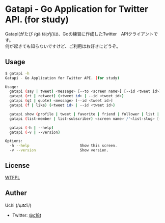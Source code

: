 # Gatapi - Go Application for Twitter API. (for study)

Gatapi(がたぴ /ɡä täˈpʲi̞/)は、Goの練習に作成したTwitter　APIクライアントです。  
何が起きても知らないですけど、ご利用はお好きにどうぞ。

## Usage
```sh
$ gatapi -h
Gatapi - Go Application for Twitter API. (for study)

Usage:
  gatapi (say | tweet) <message> [--to <screen name>] [--id <tweet id>]
  gatapi (rt | retweet) (<tweet id> | --id <tweet id>)
  gatapi (qt | quote) <message> [--id <tweet id>]
  gatapi (f | like) (<tweet id> | --id <tweet id>)

  gatapi show (profile | tweet | favorite | friend | follower | list | listed ) [screen name] [-p | --page <n..m>] [-l | -limit <count>]
  gatapi (list-member | list-subscriber) <screen name>'/'<list-slug> [-p | --page <n..m>] [-l | -limit <count>]

  gatapi (-h | --help)
  gatapi (-v | --version)

Options:
  -h --help                       Show this screen.
  -v --version                    Show version.
```

## License
[WTFPL](./LICENSE)

## Auther
Uchi (/ɯ̹t͡ɕʲi/)
  - Twitter: [@c18t](https://twitter.com/c18t)
